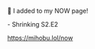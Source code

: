 🤖 I added to my NOW page!

\- Shrinking S2.E2

[<span class="invisible">https://</span><span class="">mihobu.lol/now</span><span class="invisible"></span>](https://mihobu.lol/now)